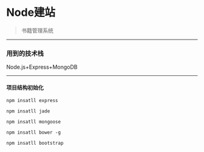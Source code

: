 ﻿# Node建站
>书籍管理系统
<hr>

### 用到的技术栈
Node.js+Express+MongoDB
<hr>

#### 项目结构初始化

```
npm insatll express

npm insatll jade

npm insatll mongoose

npm insatll bower -g

npm insatll bootstrap
```
